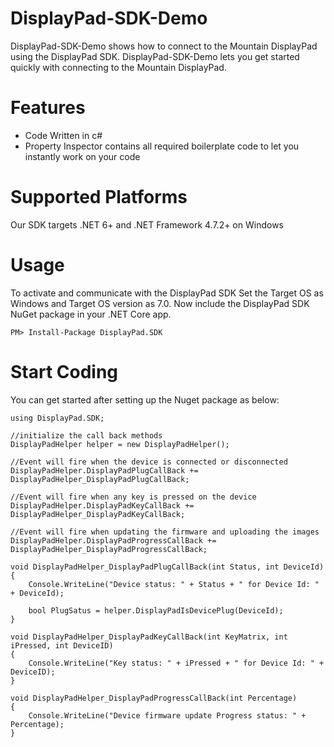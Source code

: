 # DisplayPad-SDK-Demo
DisplayPad-SDK-Demo shows how to connect to the Mountain DisplayPad using the DisplayPad SDK. DisplayPad-SDK-Demo lets you get started quickly with connecting to the Mountain DisplayPad.

# Features
- Code Written in c#
- Property Inspector contains all required boilerplate code to let you instantly work on your code

# Supported Platforms
Our SDK targets .NET 6+ and .NET Framework 4.7.2+ on Windows

# Usage
To activate and communicate with the DisplayPad SDK Set the Target OS as Windows and Target OS version as 7.0. Now include the DisplayPad SDK NuGet package in your .NET Core app.

```PM> Install-Package DisplayPad.SDK```

# Start Coding
You can get started after setting up the Nuget package as below:

```
using DisplayPad.SDK;

//initialize the call back methods
DisplayPadHelper helper = new DisplayPadHelper();

//Event will fire when the device is connected or disconnected
DisplayPadHelper.DisplayPadPlugCallBack += DisplayPadHelper_DisplayPadPlugCallBack;

//Event will fire when any key is pressed on the device
DisplayPadHelper.DisplayPadKeyCallBack += DisplayPadHelper_DisplayPadKeyCallBack;

//Event will fire when updating the firmware and uploading the images
DisplayPadHelper.DisplayPadProgressCallBack += DisplayPadHelper_DisplayPadProgressCallBack;

void DisplayPadHelper_DisplayPadPlugCallBack(int Status, int DeviceId)
{
    Console.WriteLine("Device status: " + Status + " for Device Id: " + DeviceId);

    bool PlugSatus = helper.DisplayPadIsDevicePlug(DeviceId);
}

void DisplayPadHelper_DisplayPadKeyCallBack(int KeyMatrix, int iPressed, int DeviceID)
{
    Console.WriteLine("Key status: " + iPressed + " for Device Id: " + DeviceID);
}

void DisplayPadHelper_DisplayPadProgressCallBack(int Percentage)
{
    Console.WriteLine("Device firmware update Progress status: " + Percentage);
}
```
